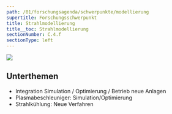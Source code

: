 ```yaml
---
path: /01/forschungsagenda/schwerpunkte/modellierung
supertitle: Forschungsschwerpunkt
title: Strahlmodellierung
title__toc: Strahlmodellierung
sectionNumber: C.4.f
sectionType: left
---
```


<div class="spread--left spread-area--research-agenda-topic">

![](@befide/bf2035-report/src/astro/assets/agenda/agenda.topics.beam-modeling.svg)

</div>

<div class="spread--left spread-area--intro">

<p class="md"><lorem add="15s"/></p>

</div>

<div class="spread--left spread-area--c-3">

## Unterthemen

- Integration Simulation / Optimierung / Betrieb neue Anlagen
- Plasmabeschleuniger: Simulation/Optimierung
- Strahlkühlung: Neue Verfahren
